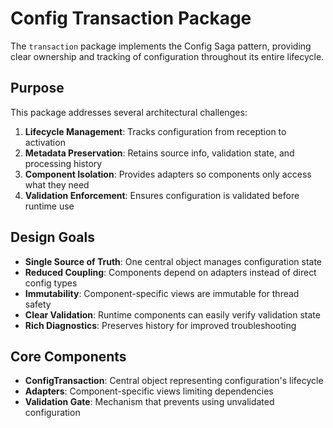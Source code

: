 # Config Transaction Package

The `transaction` package implements the Config Saga pattern, providing clear ownership and tracking of configuration throughout its entire lifecycle.

## Purpose

This package addresses several architectural challenges:

1. **Lifecycle Management**: Tracks configuration from reception to activation
2. **Metadata Preservation**: Retains source info, validation state, and processing history
3. **Component Isolation**: Provides adapters so components only access what they need
4. **Validation Enforcement**: Ensures configuration is validated before runtime use

## Design Goals

- **Single Source of Truth**: One central object manages configuration state
- **Reduced Coupling**: Components depend on adapters instead of direct config types
- **Immutability**: Component-specific views are immutable for thread safety
- **Clear Validation**: Runtime components can easily verify validation state
- **Rich Diagnostics**: Preserves history for improved troubleshooting

## Core Components

- **ConfigTransaction**: Central object representing configuration's lifecycle
- **Adapters**: Component-specific views limiting dependencies
- **Validation Gate**: Mechanism that prevents using unvalidated configuration